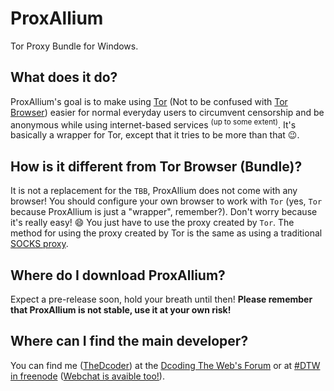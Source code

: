 # ProxAllium
Tor Proxy Bundle for Windows.
## What does it do?
ProxAllium's goal is to make using [Tor](https://www.torproject.org/about/overview.html.en) (Not to be confused with [Tor Browser](https://www.torproject.org/projects/torbrowser.html.en)) easier for normal everyday users to circumvent censorship and be anonymous while using internet-based services <sup>(up to some extent)</sup>. It's basically a wrapper for Tor, except that it tries to be more than that :wink:.

## How is it different from Tor Browser (Bundle)?
It is not a replacement for the `TBB`, ProxAllium does not come with any browser! You should configure your own browser to work with `Tor` (yes, `Tor` because ProxAllium is just a "wrapper", remember?). Don't worry because it's really easy! :smile: You just have to use the proxy created by `Tor`. The method for using the proxy created by Tor is the same as using a traditional [SOCKS proxy](https://en.wikipedia.org/wiki/SOCKS).

## Where do I download ProxAllium?
Expect a pre-release soon, hold your breath until then! **Please remember that ProxAllium is not stable, use it at your own risk!**

## Where can I find the main developer?
You can find me ([TheDcoder](https://github.com/TheDcoder)) at the [Dcoding The Web's Forum](http://forum.dcodingtheweb.com) or at [#DTW in freenode](http://forum.dcodingtheweb.com/showthread.php?tid=8&pid=24#pid24) ([Webchat is avaible too!](https://kiwiirc.com/client/chat.freenode.net:+7000/?nick=DTW_WebchatUser?#DTW)).
